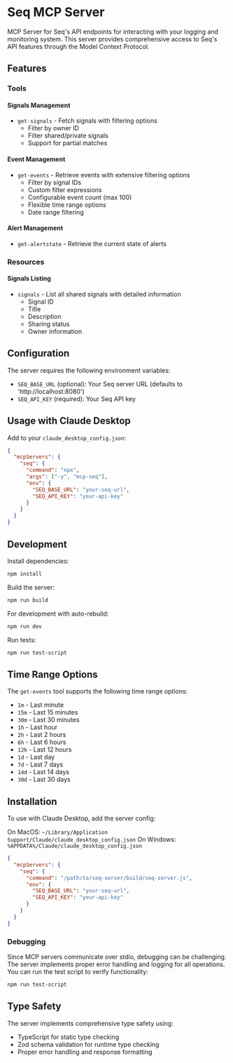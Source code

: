 # Seq MCP Server

MCP Server for Seq's API endpoints for interacting with your logging and monitoring system. This server provides comprehensive access to Seq's API features through the Model Context Protocol.

## Features

### Tools

#### Signals Management
- `get-signals` - Fetch signals with filtering options
  - Filter by owner ID
  - Filter shared/private signals
  - Support for partial matches

#### Event Management
- `get-events` - Retrieve events with extensive filtering options
  - Filter by signal IDs
  - Custom filter expressions
  - Configurable event count (max 100)
  - Flexible time range options
  - Date range filtering

#### Alert Management
- `get-alertstate` - Retrieve the current state of alerts

### Resources

#### Signals Listing
- `signals` - List all shared signals with detailed information
  - Signal ID
  - Title
  - Description
  - Sharing status
  - Owner information

## Configuration

The server requires the following environment variables:

- `SEQ_BASE_URL` (optional): Your Seq server URL (defaults to 'http://localhost:8080')
- `SEQ_API_KEY` (required): Your Seq API key

## Usage with Claude Desktop

Add to your `claude_desktop_config.json`:

```json
{
  "mcpServers": {
    "seq": {
      "command": "npx",
      "args": ["-y", "mcp-seq"],
      "env": {
        "SEQ_BASE_URL": "your-seq-url",
        "SEQ_API_KEY": "your-api-key"
      }
    }
  }
}
```

## Development

Install dependencies:
```bash
npm install
```

Build the server:
```bash
npm run build
```

For development with auto-rebuild:
```bash
npm run dev
```

Run tests:
```bash
npm run test-script
```

## Time Range Options

The `get-events` tool supports the following time range options:
- `1m` - Last minute
- `15m` - Last 15 minutes
- `30m` - Last 30 minutes
- `1h` - Last hour
- `2h` - Last 2 hours
- `6h` - Last 6 hours
- `12h` - Last 12 hours
- `1d` - Last day
- `7d` - Last 7 days
- `14d` - Last 14 days
- `30d` - Last 30 days

## Installation

To use with Claude Desktop, add the server config:

On MacOS: `~/Library/Application Support/Claude/claude_desktop_config.json`
On Windows: `%APPDATA%/Claude/claude_desktop_config.json`

```json
{
  "mcpServers": {
    "seq": {
      "command": "/path/to/seq-server/build/seq-server.js",
      "env": {
        "SEQ_BASE_URL": "your-seq-url",
        "SEQ_API_KEY": "your-api-key"
      }
    }
  }
}
```

### Debugging

Since MCP servers communicate over stdio, debugging can be challenging. The server implements proper error handling and logging for all operations. You can run the test script to verify functionality:

```bash
npm run test-script
```

## Type Safety

The server implements comprehensive type safety using:
- TypeScript for static type checking
- Zod schema validation for runtime type checking
- Proper error handling and response formatting